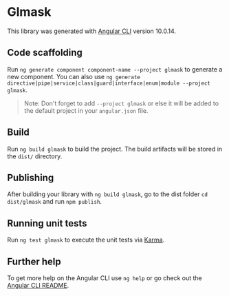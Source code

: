 # Glmask

This library was generated with [Angular CLI](https://github.com/angular/angular-cli) version 10.0.14.

## Code scaffolding

Run `ng generate component component-name --project glmask` to generate a new component. You can also use `ng generate directive|pipe|service|class|guard|interface|enum|module --project glmask`.
> Note: Don't forget to add `--project glmask` or else it will be added to the default project in your `angular.json` file. 

## Build

Run `ng build glmask` to build the project. The build artifacts will be stored in the `dist/` directory.

## Publishing

After building your library with `ng build glmask`, go to the dist folder `cd dist/glmask` and run `npm publish`.

## Running unit tests

Run `ng test glmask` to execute the unit tests via [Karma](https://karma-runner.github.io).

## Further help

To get more help on the Angular CLI use `ng help` or go check out the [Angular CLI README](https://github.com/angular/angular-cli/blob/master/README.md).
